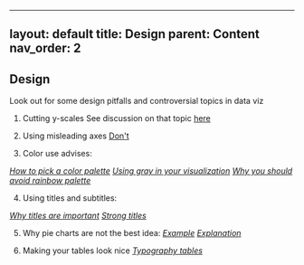 
---
layout: default
title: Design
parent: Content
nav_order: 2
---

## Design

Look out for some design pitfalls and controversial topics in data viz

1. Cutting y-scales 
See discussion on that topic [here](https://www.data-to-viz.com/caveat/cut_y_axis.html) 

2. Using misleading axes 
[Don't](https://www.data-to-viz.com/caveat/counter_intuitive.html)

3. Color use advises:

[*How to pick a color palette*](https://blog.datawrapper.de/which-color-scale-to-use-in-data-vis)
[*Using gray in your visualization*](https://www.visualisingdata.com/2015/01/make-grey-best-friend/)
[*Why you should avoid rainbow palette*](https://eagereyes.org/basics/rainbow-color-map)

4. Using titles and subtitles:

[*Why titles are important*](https://medium.com/multiple-views-visualization-research-explained/a-picture-may-be-worth-a-thousand-words-but-words-frame-a-picture-78d4eee1409e)
[*Strong titles*](https://stephanieevergreen.com/strong-titles/)

5. Why pie charts are not the best idea:
[*Example*](https://eagereyes.org/pie-charts)
[*Explanation*](https://www.data-to-viz.com/caveat/pie.html)

6. Making your tables look nice
[*Typography tables*](https://alistapart.com/article/web-typography-tables/)

